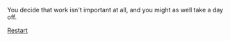 
You decide that work isn't important at all, and you might as well take a day off.

[Restart](../README.md)
